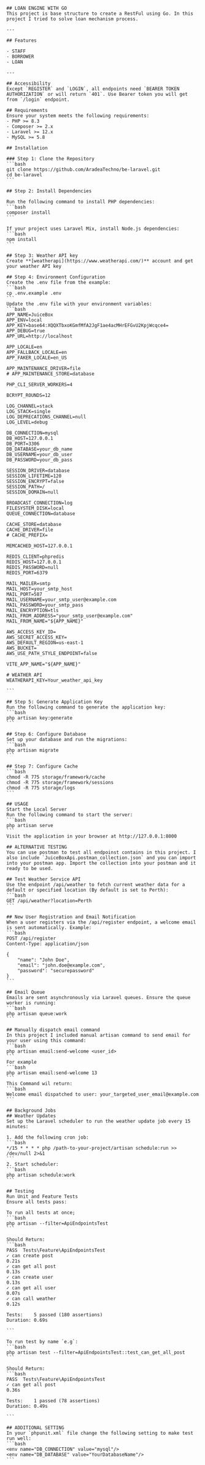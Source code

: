     ## LOAN ENGINE WITH GO
    This project is base structure to create a RestFul using Go. In this project I tried to solve loan mechanism process.

    ---

    ## Features

    - STAFF
    - BORROWER
    - LOAN

    --- 

    ## Accessibility
    Except `REGISTER` and `LOGIN`, all endpoints need `BEARER TOKEN AUTHORIZATION` or will return `401`. Use Bearer token you will get from `/login` endpoint.

    ## Requirements
    Ensure your system meets the following requirements:
    - PHP >= 8.3
    - Composer >= 2.x
    - Laravel >= 12.x
    - MySQL >= 5.8

    ## Installation

    ### Step 1: Clone the Repository
    ```bash
    git clone https://github.com/AradeaTechno/be-laravel.git
    cd be-laravel
    ```

    ## Step 2: Install Dependencies

    Run the following command to install PHP dependencies:
    ```bash
    composer install
    ```

    If your project uses Laravel Mix, install Node.js dependencies:
    ```bash
    npm install
    ```

    ## Step 3: Weather API key
    Create **[weatherapi](https://www.weatherapi.com/)** account and get your weather API key 

    ## Step 4: Environment Configuration
    Create the .env file from the example:
    ```bash
    cp .env.example .env
    ```
    Update the .env file with your environment variables:
    ```bash
    APP_NAME=JuiceBox
    APP_ENV=local
    APP_KEY=base64:XQQXTbxoKGmfMfA2JgF1ae4acMHrEFGvU2KpjWcqce4=
    APP_DEBUG=true
    APP_URL=http://localhost

    APP_LOCALE=en
    APP_FALLBACK_LOCALE=en
    APP_FAKER_LOCALE=en_US

    APP_MAINTENANCE_DRIVER=file
    # APP_MAINTENANCE_STORE=database

    PHP_CLI_SERVER_WORKERS=4

    BCRYPT_ROUNDS=12

    LOG_CHANNEL=stack
    LOG_STACK=single
    LOG_DEPRECATIONS_CHANNEL=null
    LOG_LEVEL=debug

    DB_CONNECTION=mysql
    DB_HOST=127.0.0.1
    DB_PORT=3306
    DB_DATABASE=your_db_name
    DB_USERNAME=your_db_user
    DB_PASSWORD=your_db_pass

    SESSION_DRIVER=database
    SESSION_LIFETIME=120
    SESSION_ENCRYPT=false
    SESSION_PATH=/
    SESSION_DOMAIN=null

    BROADCAST_CONNECTION=log
    FILESYSTEM_DISK=local
    QUEUE_CONNECTION=database

    CACHE_STORE=database
    CACHE_DRIVER=file
    # CACHE_PREFIX=

    MEMCACHED_HOST=127.0.0.1

    REDIS_CLIENT=phpredis
    REDIS_HOST=127.0.0.1
    REDIS_PASSWORD=null
    REDIS_PORT=6379

    MAIL_MAILER=smtp
    MAIL_HOST=your_smtp_host
    MAIL_PORT=587
    MAIL_USERNAME=your_smtp_user@example.com
    MAIL_PASSWORD=your_smtp_pass
    MAIL_ENCRYPTION=tls
    MAIL_FROM_ADDRESS="your_smtp_user@example.com"
    MAIL_FROM_NAME="${APP_NAME}"

    AWS_ACCESS_KEY_ID=
    AWS_SECRET_ACCESS_KEY=
    AWS_DEFAULT_REGION=us-east-1
    AWS_BUCKET=
    AWS_USE_PATH_STYLE_ENDPOINT=false

    VITE_APP_NAME="${APP_NAME}"

    # WEATHER API
    WEATHERAPI_KEY=Your_weather_api_key

    ```

    ## Step 5: Generate Application Key
    Run the following command to generate the application key:
    ```bash
    php artisan key:generate
    ```

    ## Step 6: Configure Database
    Set up your database and run the migrations:
    ```bash
    php artisan migrate
    ```

    ## Step 7: Configure Cache
    ```bash
    chmod -R 775 storage/framework/cache
    chmod -R 775 storage/framework/sessions
    chmod -R 775 storage/logs
    ```

    ## USAGE
    Start the Local Server
    Run the following command to start the server:
    ```bash
    php artisan serve
    ```
    Visit the application in your browser at http://127.0.0.1:8000

    ## ALTERNATIVE TESTING
    You can use postman to test all endpoinst contains in this project. I also include `JuiceBoxApi.postman_collection.json` and you can import into your postman app. Import the collection into your postman and it ready to be used. 

    ## Test Weather Service API
    Use the endpoint /api/weather to fetch current weather data for a default or specified location (By default is set to Perth):
    ```bash
    GET /api/weather?location=Perth
    ```

    ## New User Registration and Email Notification
    When a user registers via the /api/register endpoint, a welcome email is sent automatically. Example:
    ```bash
    POST /api/register
    Content-Type: application/json

    {
        "name": "John Doe",
        "email": "john.doe@example.com",
        "password": "securepassword"
    }
    ```

    ## Email Queue
    Emails are sent asynchronously via Laravel queues. Ensure the queue worker is running:
    ```bash
    php artisan queue:work
    ```

    ## Manually dispatch email command
    In this project I included manual artisan command to send email for your user using this command:
    ```bash
    php artisan email:send-welcome <user_id>
    ```
    For example
    ```bash
    php artisan email:send-welcome 13
    ```
    This Command wil return:
    ```bash
    Welcome email dispatched to user: your_targeted_user_email@example.com
    ```

    ## Background Jobs
    ## Weather Updates
    Set up the Laravel scheduler to run the weather update job every 15 minutes:

    1. Add the following cron job:
    ```bash
    */15 * * * * php /path-to-your-project/artisan schedule:run >> /dev/null 2>&1
    ```
    2. Start scheduler:
    ```bash
    php artisan schedule:work
    ```

    ## Testing
    Run Unit and Feature Tests
    Ensure all tests pass:

    To run all tests at once;
    ```bash
    php artisan --filter=ApiEndpointsTest
    ```

    Should Return:
    ```bash
    PASS  Tests\Feature\ApiEndpointsTest
    ✓ can create post                                                                                                                                                                                  0.21s  
    ✓ can get all post                                                                                                                                                                                 0.13s  
    ✓ can create user                                                                                                                                                                                  0.13s  
    ✓ can get all user                                                                                                                                                                                 0.07s  
    ✓ can call weather                                                                                                                                                                                 0.12s  

    Tests:    5 passed (180 assertions)
    Duration: 0.69s

    ```

    To run test by name `e.g`:
    ```bash
    php artisan test --filter=ApiEndpointsTest::test_can_get_all_post
    ```

    Should Return:
    ```bash
    PASS  Tests\Feature\ApiEndpointsTest
    ✓ can get all post                                                                                                                                                                                 0.36s  

    Tests:    1 passed (78 assertions)
    Duration: 0.49s

    ```

    ## ADDITIONAL SETTING
    In your `phpunit.xml` file change the following setting to make test run well:
    ```bash
    <env name="DB_CONNECTION" value="mysql"/>
    <env name="DB_DATABASE" value="YourDatabaseName"/>
    ```